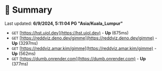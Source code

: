 # 📖 Summary
Last updated: **6/9/2024, 5:11:04 PG "Asia/Kuala_Lumpur"**

- `GET` [https://hst.ujol.dev](https://hst.ujol.dev) - **Up** (675ms)
- `GET` [https://reddviz.deno.dev/gimme](https://reddviz.deno.dev/gimme) - **Up** (3297ms)
- `GET` [https://reddviz.amar.kim/gimme](https://reddviz.amar.kim/gimme) - **Up** (562ms)
- `GET` [https://dumb.onrender.com](https://dumb.onrender.com) - **Up** (377ms)
